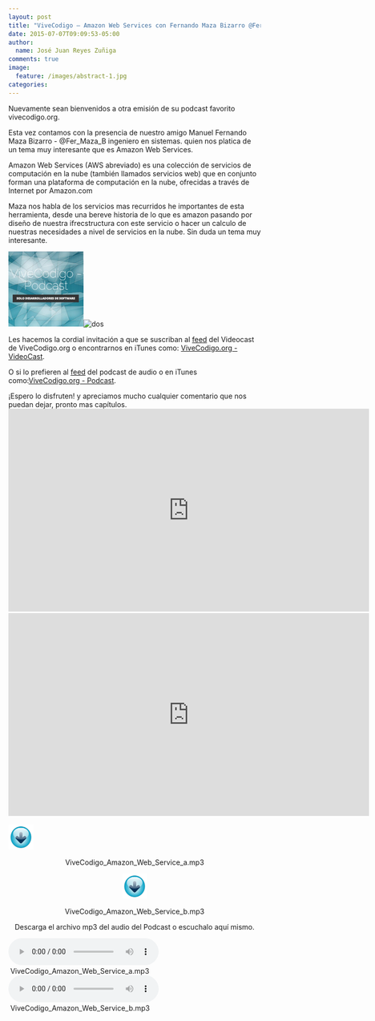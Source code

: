 ```yaml
---
layout: post
title: "ViveCodigo – Amazon Web Services con Fernando Maza Bizarro @Fer_Maza_B"
date: 2015-07-07T09:09:53-05:00
author:
  name: José Juan Reyes Zuñiga
comments: true
image:
  feature: /images/abstract-1.jpg
categories:
---
```


Nuevamente sean bienvenidos a otra emisión de su podcast favorito vivecodigo.org.

Esta vez contamos con la presencia de nuestro amigo Manuel Fernando Maza Bizarro - @Fer_Maza_B ingeniero en sistemas. quien nos platica de un tema muy interesante que es Amazon Web Services.

Amazon Web Services (AWS abreviado) es una colección de servicios de computación en la nube (también llamados servicios web) que en conjunto forman una plataforma de computación en la nube, ofrecidas a través de Internet por Amazon.com

Maza nos habla de los servicios mas recurridos he importantes de esta herramienta, desde una bereve historia de lo que es amazon pasando por diseño de nuestra ifrecstructura con este servicio o hacer un calculo de nuestras necesidades a nivel de servicios en la nube. Sin duda un tema muy interesante.
<!--more-->

<img class="alignleft size-thumbnail wp-image-537" src="/images/uno.jpg" alt="uno" width="150" height="150" /><img class="alignleft size-thumbnail wp-image-535" src="/vive-codigo-HugoMigration/images/dos.jpg" alt="dos" width="150" height="150" />

Les hacemos la cordial invitación a que se suscriban al <a href="http://vivecodigo.org/feed.xml">feed</a> del Videocast de ViveCodigo.org o encontrarnos en iTunes como: <a href="https://itunes.apple.com/ca/podcast/vivecodigo.org-videocast/id685052596">ViveCodigo.org - VideoCast</a>.

O si lo prefieren al <a href="http://media.vivecodigo.org.s3.amazonaws.com/podcast-audio/feed.xml">feed</a> del podcast de audio o en iTunes como:<a href="https://itunes.apple.com/mz/podcast/vivecodigo.org-podcast/id722889939">ViveCodigo.org - Podcast</a>.

<!--more-->¡Espero lo disfruten! y apreciamos mucho cualquier comentario que nos puedan dejar, pronto mas capítulos.

<iframe src="https://player.vimeo.com/video/132557815" width="720" height="405" frameborder="0" allowfullscreen="allowfullscreen"></iframe>

<iframe src="https://player.vimeo.com/video/132551768" width="720" height="405" frameborder="0" allowfullscreen="allowfullscreen"></iframe>

<a href="http://media.vivecodigo.org.s3.amazonaws.com/podcast-audio/files/ViveCodigo_Amazon_Web_Service_a.mp3"><img class="aligncenter" src="/images/download.gif" alt="download" width="50" height="50" /></a>
<p style="text-align: center;">ViveCodigo_Amazon_Web_Service_a.mp3</p>
<p style="text-align: center;"><a href="http://media.vivecodigo.org.s3.amazonaws.com/podcast-audio/files/ViveCodigo_Amazon_Web_Service_b.mp3"><img class="aligncenter" src="/images/download.gif" alt="download" width="50" height="50" /></a></p>
<p style="text-align: center;">ViveCodigo_Amazon_Web_Service_b.mp3</p>
<p style="text-align: center;">Descarga el archivo mp3 del audio del Podcast o escuchalo aquí mismo.</p>
<audio controls="controls"><source src="http://media.vivecodigo.org.s3.amazonaws.com/podcast-audio/files/ViveCodigo_Amazon_Web_Service_a.mp3" type="audio/mpeg" /></audio> ViveCodigo_Amazon_Web_Service_a.mp3
<audio controls="controls"><source src="http://media.vivecodigo.org.s3.amazonaws.com/podcast-audio/files/ViveCodigo_Amazon_Web_Service_b.mp3" type="audio/mpeg" /></audio> ViveCodigo_Amazon_Web_Service_b.mp3
